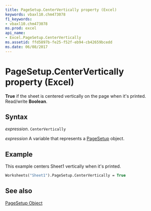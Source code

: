 ```yaml
---
title: PageSetup.CenterVertically property (Excel)
keywords: vbaxl10.chm473078
f1_keywords:
- vbaxl10.chm473078
ms.prod: excel
api_name:
- Excel.PageSetup.CenterVertically
ms.assetid: ffd5897b-fe25-f52f-eb94-cb42659bcedd
ms.date: 06/08/2017
---
```



# PageSetup.CenterVertically property (Excel)

 **True** if the sheet is centered vertically on the page when it's printed. Read/write **Boolean**.


## Syntax

 _expression_. `CenterVertically`

 _expression_ A variable that represents a [PageSetup](Excel.PageSetup.md) object.


## Example

This example centers Sheet1 vertically when it's printed.


```vb
Worksheets("Sheet1").PageSetup.CenterVertically = True
```


## See also


[PageSetup Object](Excel.PageSetup.md)

